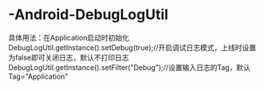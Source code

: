 # -Android-DebugLogUtil
具体用法：在Application启动时初始化
DebugLogUtil.getInstance().setDebug(true);//开启调试日志模式，上线时设置为false即可关闭日志，默认不打印日志
DebugLogUtil.getInstance().setFilter("Debug");//设置输入日志的Tag，默认Tag="Application"


